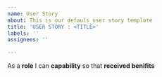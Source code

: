 ```yaml
---
name: User Story
about: This is our defauls user story template
title: 'USER STORY : <TITLE>'
labels: ''
assignees: ''

---
```


As a **role** I can **capability** so that **received benifits**
